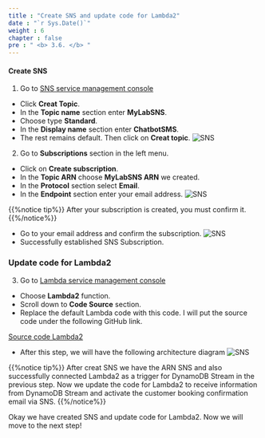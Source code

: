 ```yaml
---
title : "Create SNS and update code for Lambda2"
date : "`r Sys.Date()`"
weight : 6
chapter : false
pre : " <b> 3.6. </b> "
---
```



#### Create SNS 
1. Go to [SNS service management console](https://ap-southeast-2.console.aws.amazon.com/sns/v3/home)
  + Click **Creat Topic**.
  + In the **Topic name** section enter **MyLabSNS**.
  + Choose type **Standard**.
  + In the **Display name** section enter **ChatbotSMS**.
  + The rest remains default. Then click on **Creat topic**.
![SNS](/images/3.connect/SNS-01.png)

2. Go to **Subscriptions** section in the left menu.
  + Click on **Create subscription**.
  + In the **Topic ARN** choose **MyLabSNS ARN** we created.
  + In the **Protocol** section select **Email**.
  + In the **Endpoint** section enter your email address.
![SNS](/images/3.connect/SNS-02.png)

{{%notice tip%}}
After your subscription is created, you must confirm it.
{{%/notice%}}

  + Go to your email address and confirm the subscription.
![SNS](/images/3.connect/SNS-03.png)
  + Successfully established SNS Subscription.

### Update code for Lambda2
3. Go to [Lambda service management console](https://ap-southeast-2.console.aws.amazon.com/lambda/home)
  + Choose **Lambda2** function.
  + Scroll down to **Code Source** section.
  + Replace the default Lambda code with this code. I will put the source code under the following GitHub link.

[Source code Lambda2](https://ap-southeast-2.console.aws.amazon.com/lambda/home)
  + After this step, we will have the following architecture diagram
![SNS](/images/3.connect/SNS-04.png)

{{%notice tip%}}
After creat SNS we have the ARN SNS and also successfully connected Lambda2 as a trigger for DynamoDB Stream in the previous step. Now we update the code for Lambda2 to receive information from DynamoDB Stream and activate the customer booking confirmation email via SNS.
{{%/notice%}}

Okay we have created SNS and update code for Lambda2. Now we will move to the next step!




